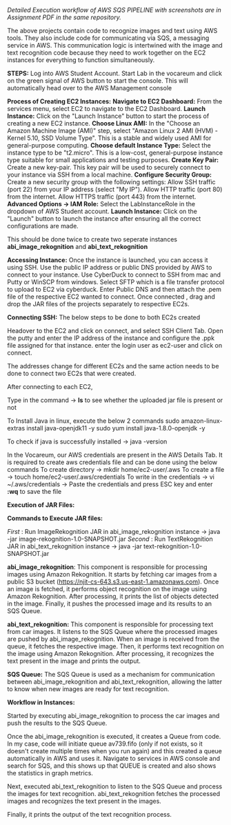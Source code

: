 *Detailed Execution workflow of AWS SQS PIPELINE with screenshots are in Assignment PDF in the same repository.*

The above projects contain code to recognize images and text using AWS tools. They also include code for communicating via SQS, a messaging service in AWS. This communication logic is intertwined with the image and text recognition code because they need to work together on the EC2 instances for everything to function simultaneously.

**STEPS:**
Log into AWS Student Account.
Start Lab in the vocareum and click on the green signal of AWS button to start the console. 
This will automatically head over to the AWS Management console 

**Process of Creating EC2 Instances:** 
**Navigate to EC2 Dashboard:** From the services menu, select EC2 to navigate to the EC2 Dashboard.
**Launch Instance:** Click on the "Launch Instance" button to start the process of creating a new EC2 instance.
**Choose Linux AMI:** In the "Choose an Amazon Machine Image (AMI)" step, select "Amazon Linux 2 AMI (HVM) - Kernel 5.10, SSD Volume Type". This is a stable and widely used AMI for general-purpose computing.
**Choose default Instance Type:** Select the instance type to be "t2.micro". This is a low-cost, general-purpose instance type suitable for small applications and testing purposes.
**Create Key Pair:** Create a new key-pair. This key pair will be used to securely connect to your instance via SSH from a local machine.
**Configure Security Group:** Create a new security group with the following settings:
    Allow SSH traffic (port 22) from your IP address (select "My IP").
    Allow HTTP traffic (port 80) from the internet.
    Allow HTTPS traffic (port 443) from the internet.
**Advanced Options -> IAM Role:** Select the LabInstanceRole in the dropdown of AWS Student account.
**Launch Instance:** Click on the "Launch" button to launch the instance after ensuring all the correct configurations are made.

This should be done twice to create two seperate instances **abi_image_rekognition** and **abi_text_rekognition** 

**Accessing Instance:** Once the instance is launched, you can access it using SSH. Use the public IP address or public DNS provided by AWS to connect to your instance.
    Use CyberDuck to connect to SSH from mac and Putty or WinSCP from windows.
    Select SFTP which is a file transfer protocol to upload to EC2 via cyberduck. 
    Enter Public DNS and then attach the .pem file of the respective EC2 wanted to connect. 
    Once connected , drag and drop the JAR files of the projects separately to respective EC2s.

**Connecting SSH:** The below steps to be done to both EC2s created

Headover to the EC2 and click on connect, and select SSH Client Tab. 
Open the putty and enter the IP address of the instance and configure the .ppk file assigned for that instance.
enter the login user as ec2-user and click on connect.

The addresses change for different EC2s and the same action needs to be done to connect two EC2s that were created.

After connecting to each EC2, 

Type in the command ->  **ls** to see whether the uploaded jar file is present or not 

To Install Java in linux, execute the below 2 commands 
    sudo amazon-linux-extras install java-openjdk11 -y
    sudo yum install java-1.8.0-openjdk -y

To check if java is successfully installed -> java -version

In the Vocareum, our AWS credentials are present in the AWS Details Tab. 
It is required to create aws credentials file and can be done using the below commands 
    To create directory         -> mkdir home/ec2-user/.aws
    To create a file            -> touch home/ec2-user/.aws/credentials 
    To write in the credentials -> vi ~/.aws/credentials -> Paste the credentials and press ESC key and enter **:wq** to save the file


**Execution of JAR Files:**

**Commands to Execute JAR files:**

*First* : Run ImageRekognition JAR in abi_image_rekognition instance 
	-> java -jar image-rekognition-1.0-SNAPSHOT.jar 
*Second* : Run TextRekognition JAR in abi_text_rekognition instance 
	-> java -jar text-rekognition-1.0-SNAPSHOT.jar

**abi_image_rekognition**:
This component is responsible for processing images using Amazon Rekognition.
It starts by fetching car images from a public S3 bucket (https://njit-cs-643.s3.us-east-1.amazonaws.com).
Once an image is fetched, it performs object recognition on the image using Amazon Rekognition.
After processing, it prints the list of objects detected in the image.
Finally, it pushes the processed image and its results to an SQS Queue.

**abi_text_rekognition:**
This component is responsible for processing text from car images.
It listens to the SQS Queue where the processed images are pushed by abi_image_rekognition.
When an image is received from the queue, it fetches the respective image.
Then, it performs text recognition on the image using Amazon Rekognition.
After processing, it recognizes the text present in the image and prints the output.

**SQS Queue:** The SQS Queue is used as a mechanism for communication between abi_image_rekognition and abi_text_rekognition, allowing the latter to know when new images are ready for text recognition.

**Workflow in Instances:** 

Started by executing abi_image_rekognition to process the car images and push the results to the SQS Queue.

Once the abi_image_rekognition is executed, it creates a Queue from code.
In my case, code will initiate queue av739.fifo (only if not exists, so it doesn't create multiple times when you run again) and this created a queue automatically in AWS and uses it. 
Navigate to services in AWS console and search for SQS, and this shows up that QUEUE is created and also shows the statistics in graph metrics. 

Next, executed  abi_text_rekognition to listen to the SQS Queue and process the images for text recognition.
abi_text_rekognition fetches the processed images and recognizes the text present in the images.

Finally, it prints the output of the text recognition process.





